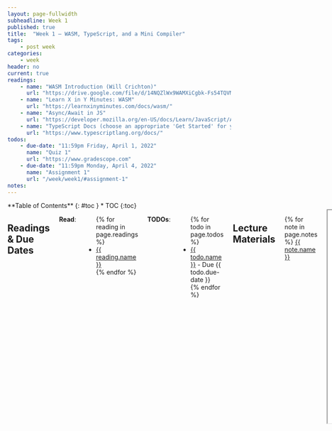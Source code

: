 ```yaml
---
layout: page-fullwidth
subheadline: Week 1
published: true
title:  "Week 1 – WASM, TypeScript, and a Mini Compiler"
tags:
    - post week
categories:
    - week
header: no
current: true
readings:
    - name: "WASM Introduction (Will Crichton)"
      url: "https://drive.google.com/file/d/14NQZlWx9WAMXiCgbk-Fs54TQVMnviQdo/view"
    - name: "Learn X in Y Minutes: WASM"
      url: "https://learnxinyminutes.com/docs/wasm/"
    - name: "Async/Await in JS"
      url: "https://developer.mozilla.org/en-US/docs/Learn/JavaScript/Asynchronous/Promises"
    - name: "TypeScript Docs (choose an appropriate 'Get Started' for you)"
      url: "https://www.typescriptlang.org/docs/"
todos:
    - due-date: "11:59pm Friday, April 1, 2022"
      name: "Quiz 1"
      url: "https://www.gradescope.com"
    - due-date: "11:59pm Monday, April 4, 2022"
      name: "Assignment 1"
      url: "/week/week1/#assignment-1"
notes:
---
```


<div class="row">
<div class="medium-4 medium-push-8 columns" markdown="1">
<div class="panel radius fixed-toc"  data-options="sticky_on:large" markdown="1">
**Table of Contents**
{: #toc }
*  TOC
{:toc}
</div>
</div><!-- /.medium-4.columns -->

<div class="medium-8 medium-pull-4 columns" markdown="1">

## Readings & Due Dates

**Read**:

<ul>
{% for reading in page.readings %}
<li><a target="_blank" href="{{ reading.url }}">{{ reading.name }}</a></li>
{% endfor %}
</ul>

**TODOs**:

<ul>
{% for todo in page.todos %}
<li><a target="_blank" href="{{ todo.url }}">{{ todo.name }}</a> - Due {{ todo.due-date }}</li>
{% endfor %}
</ul>

## Lecture Materials

{% for note in page.notes %}
<a href="{{ note.url }}">{{ note.name }}</a>
<iframe src="{{ note.url }}/preview" width="640" height="480" allow="autoplay"></iframe>
{% else %}
_Links to podcasts, notes, and code from class will be here after they're created!_
{% endfor %}

## Assignment 1

In this programming assignment, you will start from a compiler that we
(mostly) provide based on one from class. You will add binary arithmetic
operators and a few built-in Python functions.

Starter code is here:

[https://github.com/ucsd-cse231-s22/pa1](https://github.com/ucsd-cse231-s22/pa1)

In the _office hours sessions_ for week 1 (see calendar on [homepage](/)), we
will run tutorials for doing much of the needed work for this assignment.
Seriously, go and you'll see how much we've tutorialized this assignment for
you! These sessions will also be recorded.

### Problem Specification

The grammar of the language your compiler will support is:

```
program := <stmt> ...
stmt := <name> = <expr>
      | <expr>
expr := <number>
      | <name>
      | <expr> <op> <expr>         (you!)
      | <builtin1>(<expr>)
      | <builtin2>(<expr>, <expr>) (you!)
op   := + | - | *                  (you!)
builtin1 := print | abs            (you! [abs])
builtin2 := max | min | pow        (you!)
number := 32-bit integer literals
```

You can see this (mostly) reflected in the `ast.ts`, with `parser.ts`
converting from a parse tree representation to the AST representation. Then
code generation for several of them is implemented for you in `compiler.ts`.
You will need to add the cases corresponding to binary operators and the new
builtins, which are labeled with `(you!)` in the grammar above.

Your task will be to make it so input programs using the binary operators,
and the builtin functions listed above, have the following behavior:

- `+`, `-`, and `*` should use the corresponding WASM operators `i32.add`,
`i32.sub`, and `i32.mul` on the two operands after evaluating them
- `abs` should produce the absolute value of its argument
- `max`/`min`/`pow` should take two arguments and produce the larger of the
numbers, the smaller of the numbers, and the first number raised to the
other's power, respectively

Your implementation is up to you, but a likely approach is:

- Add expressions for binary operators and builtin2 to `ast.ts`
- Add parsing support for these expressions in `parser.ts`
- Add code generation for these expressions in `compiler.ts`
- Add TypeScript functions to implement the new builtins as necessary (use
`print` as a guide)
- Test this as you go by adding tests in the tests/ directory
- Watch your program work in the browser by opening build/index.html in a
browser of your choice.

We recommend implementing these features one at a time (don't try to do
multiple new kinds of expressions at once), so that you can test more
incrementally.

### Testing

We use the [Mocha test framework](https://mochajs.org/) along with 
[Chai assertion library](https://www.chaijs.com/) to simplify testing the 
compiler. We provide some starter testing code in `tests/parser.test.ts` and 
`tests/runner.test.ts`. We included comments in these files to get you started
testing the compiler and we added to-dos where we expect additional tests.
We encourage you to test other parts of the compiler individually if you
find yourself stuck, like `compile`.

A few specific cases have specific errors we will test for:

1. If the program doesn't parse correctly, make sure the error has
`ParseError` as a substring of the thrown message
2. If the program uses a name that isn't defined, make sure the error has
`ReferenceError` as a substring of the thrown message
3. If the program divides by zero, the error can be whatever WASM's runtime does
when dividing by zero

To throw specific errors, `throw new Error(" message here ...")` suffices (this
uses the built-in `Error` class in JavaScript/TypeScript). If you want to make
specialized exception classes, go for it! We will make refinements like this in
future assignments.

### Building and Running

To get started, make sure you have NodeJS installed
[https://nodejs.org/en/download/](https://nodejs.org/en/download/), and check
out this repository. In the repository, run

```
npm install
```

This will download and install the necessary WASM and Typescript dependencies.

You can build `index.html` by running:

```
npm run build-web
```

And then open the created file in `build/index.html` in a browser to get the
textbox and run button for your code.

You can run test suits using the following command, and it will print a summary
of passing and failing tests:

```
npm test
```

### Writeup

In a file called `README.txt`, answer the following questions:

1. Give three examples of Python programs that use binary operators and/or
builtins from this PA, but have different behavior than your compiler. For
each, write:
  - a sentence about why that is
  - a sentence about what you might do to extend the compiler to support it
2. What resources did you find most helpful in completing the assignment?
3. Who (if anyone) in the class did you work with on the assignment? (See
collaboration below)

### Collaboration

You can discuss your approach and code with anyone in the class, make study
groups to work together, have public discussions on the course message board,
and so on. Make sure to give credit to collaborators in your README (see
below) and make an individual submission. This assignment is predominantly
_for your learning and practice_. Other assignments in the course will be
completed on your own and/or with additional assessment and have more
restrictive collaboration policies.

### Submission

You can submit your code to the `pa1` assignment on Gradescope.

### Grading

Most of your grade on this assignment comes simply from the autograded
component – we want to make sure you have everything built successfully. A
note that future assignments will not necessarily follow this scheme.

- 90% Autograder Tests
- 10% Written Responses

Another note about stakes while discussing credit – this class's material is
necessarily _cumulative_. That means that the next assignment will build on this
one, not just conceptually but concretely in terms of code. As a result:

- It's important that you understand this one!
- There will be another opportunity to demonstrate that you understood this one
on the next assignment!  So if you're worried that you've done poorly on the
assignment, don't assume your grade is forever ruined, there will be
opportunities to regain credit for this. Focus on learning.

### Useful References

- Lezer, particularly TreeCursor
[https://lezer.codemirror.net/docs/ref/#tree.TreeCursor](https://lezer.codemirror.net/docs/ref/#tree.TreeCursor),
which we are using for a parser library
- lezer-python, which is an open-source grammar for Python developed for lezer [https://github.com/lezer-parser/python/blob/master/src/python.grammar](https://github.com/lezer-parser/python/blob/master/src/python.grammar)
- Typescript [https://www.typescriptlang.org/docs](https://www.typescriptlang.org/docs)
- A useful WASM quick tutorial [https://learnxinyminutes.com/docs/wasm/](https://learnxinyminutes.com/docs/wasm/)
- A description of tagged unions in Typescript [https://basarat.gitbook.io/typescript/type-system/discriminated-unions](https://basarat.gitbook.io/typescript/type-system/discriminated-unions), which is how the AST we chose is structured


</div>